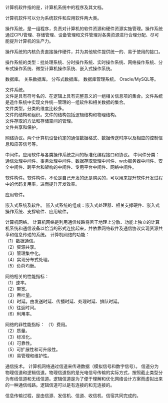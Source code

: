 计算机软件指的是，计算机系统中的程序及其文档。

计算机软件可以分为系统软件和应用软件两大类。

操作系统，是一组程序，负责对计算机的软件资源和硬件资源实施管理。操作系统通过CPU管理、存储管理、设备管理和文件管理对各类资源进行合理分配、尽可能提升计算机的生产力。

操作系统的内核负责直接操作硬件，并为其他软件提供统一的、易于使用的接口。

操作系统的类型：批处理系统、分时操作系统、实时操作系统、网络操作系统、分布式操作系统、微型计算机操作系统、嵌入式操作系统。

数据库。
关系数据库。
分布式数据库。
数据库管理系统。 Oracle/MySQL等。

文件系统。  
文件是具有符号名的、在逻辑上具有完整意义的一组相关信息项的集合。文件系统是造作系统中实现文件统一管理的一组软件和相关数据的集合。    
文件类型。分类的维度比较多。  
文件的结构和组织。文件的结构包括逻辑结构和物理结构。  
文件存取的方法和存储空间的管理。  
文件共享和保护。

网络协议。两个计算机设备约定的通信数据格式、数据传送时序以及相应的控制信息和应答信号等。

中间件。应用软件与各类操作系统之间的标准化编程接口和协议。
中间件分类：通信处理中间件、事务处理中间件、数据存取管理中间件、web服务器中间件、安全中间件、跨平台和架构的中间件、专用平台中间件、网络中间件。

软件构件。软件构件，不论是自己开发的还是购买的，可以用来提升软件开发过程中的代码复用率，进而提升开发效率。

应用软件。


嵌入式系统及软件。
嵌入式系统的组成：嵌入式处理器、相关支撑硬件、嵌入式操作系统、支撑软件、应用软件。  

计算机网络。
计算机网络是利用通信线路将若干地理上分散、功能上独立的计算机系统和通信设备以恰当的形式连接起来，并依靠网络软件及通信协议实现资源共享和信息传递的系统。 
计算机网络的功能：  
（1）数据通信。    
（2）资源共享。    
（3）管理集中化。  
（4）实现分布式处理。  
（5）负荷均衡。  

网络相关的性能指标：  
（1）速率。  
（2）带宽。  
（3）吞吐量。  
（4）时延。由发送时延、传播时延、处理时延、排队时延。  
（5）往返时间。  
（6）利用率。

网络的非性能指标：
（1）费用。  
（2）质量。  
（3）标准化。  
（4）可靠性。  
（5）可扩展性和可升级性。  
（6）易管理和维护性。

通信技术。
计算机网络通过信道来传递数据（模拟信号和数字信号）。
信道分为物理信道和逻辑信道。物理信道指的是光电信号传输的实际方式，按照截止类型分为有线信道和无线信道。逻辑信道是为了便于理解和优化网络设计方案而虚拟出来的一种通信线路。逻辑信道可以是有连接的和无连接的。  

信息传输过程，是由信源、发信机、信道、收信机、信宿共同完成的。